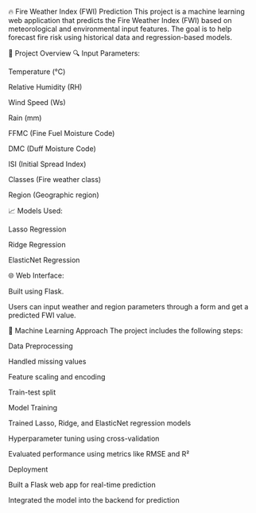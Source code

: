 🔥 Fire Weather Index (FWI) Prediction
This project is a machine learning web application that predicts the Fire Weather Index (FWI) based on meteorological and environmental input features. The goal is to help forecast fire risk using historical data and regression-based models.

🚀 Project Overview
🔍 Input Parameters:

Temperature (°C)

Relative Humidity (RH)

Wind Speed (Ws)

Rain (mm)

FFMC (Fine Fuel Moisture Code)

DMC (Duff Moisture Code)

ISI (Initial Spread Index)

Classes (Fire weather class)

Region (Geographic region)

📈 Models Used:

Lasso Regression

Ridge Regression

ElasticNet Regression

🌐 Web Interface:

Built using Flask.

Users can input weather and region parameters through a form and get a predicted FWI value.

🧠 Machine Learning Approach
The project includes the following steps:

Data Preprocessing

Handled missing values

Feature scaling and encoding

Train-test split

Model Training

Trained Lasso, Ridge, and ElasticNet regression models

Hyperparameter tuning using cross-validation

Evaluated performance using metrics like RMSE and R²

Deployment

Built a Flask web app for real-time prediction

Integrated the model into the backend for prediction
